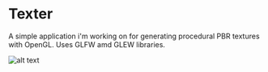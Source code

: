 # Texter
A simple application i'm working on for generating procedural PBR textures with OpenGL. Uses GLFW amd GLEW libraries. 

 ![alt text](https://i.imgur.com/yzLsbjd.png)
